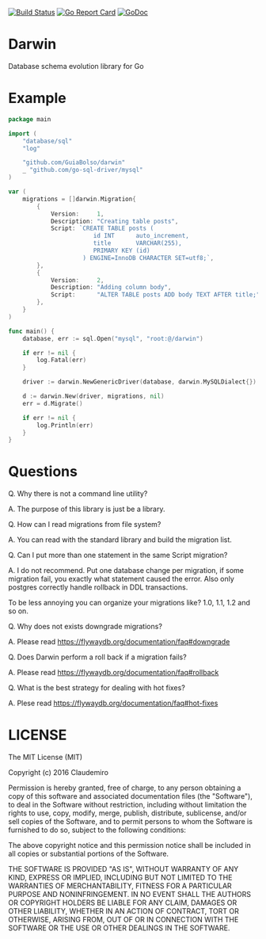 [![Build Status](https://travis-ci.org/GuiaBolso/darwin.svg?branch=master)](https://travis-ci.org/GuiaBolso/darwin)
[![Go Report Card](https://goreportcard.com/badge/github.com/GuiaBolso/darwin)](https://goreportcard.com/report/github.com/GuiaBolso/darwin)
[![GoDoc](https://godoc.org/github.com/GuiaBolso/darwin?status.svg)](https://godoc.org/github.com/GuiaBolso/darwin)

# Darwin

Database schema evolution library for Go

# Example

```go
package main

import (
	"database/sql"
	"log"

	"github.com/GuiaBolso/darwin"
	_ "github.com/go-sql-driver/mysql"
)

var (
	migrations = []darwin.Migration{
		{
			Version:     1,
			Description: "Creating table posts",
			Script: `CREATE TABLE posts (
						id INT 		auto_increment, 
						title 		VARCHAR(255),
						PRIMARY KEY (id)
					 ) ENGINE=InnoDB CHARACTER SET=utf8;`,
		},
		{
			Version:     2,
			Description: "Adding column body",
			Script:      "ALTER TABLE posts ADD body TEXT AFTER title;",
		},
	}
)

func main() {
	database, err := sql.Open("mysql", "root:@/darwin")

	if err != nil {
		log.Fatal(err)
	}

	driver := darwin.NewGenericDriver(database, darwin.MySQLDialect{})

	d := darwin.New(driver, migrations, nil)
	err = d.Migrate()

	if err != nil {
		log.Println(err)
	}
}
```

# Questions

Q. Why there is not a command line utility?

A. The purpose of this library is just be a library.

Q. How can I read migrations from file system?

A. You can read with the standard library and build the migration list.

Q. Can I put more than one statement in the same Script migration?

A. I do not recommend. Put one database change per migration, if some migration fail, you exactly what statement caused the error. Also only postgres correctly handle rollback in DDL transactions. 

To be less annoying you can organize your migrations like? 1.0, 1.1, 1.2 and so on.

Q. Why does not exists downgrade migrations?

A. Please read https://flywaydb.org/documentation/faq#downgrade

Q. Does Darwin perform a roll back if a migration fails?

A. Please read https://flywaydb.org/documentation/faq#rollback

Q. What is the best strategy for dealing with hot fixes?

A. Plese read https://flywaydb.org/documentation/faq#hot-fixes


# LICENSE

The MIT License (MIT)

Copyright (c) 2016 Claudemiro

Permission is hereby granted, free of charge, to any person obtaining a copy
of this software and associated documentation files (the "Software"), to deal
in the Software without restriction, including without limitation the rights
to use, copy, modify, merge, publish, distribute, sublicense, and/or sell
copies of the Software, and to permit persons to whom the Software is
furnished to do so, subject to the following conditions:

The above copyright notice and this permission notice shall be included in all
copies or substantial portions of the Software.

THE SOFTWARE IS PROVIDED "AS IS", WITHOUT WARRANTY OF ANY KIND, EXPRESS OR
IMPLIED, INCLUDING BUT NOT LIMITED TO THE WARRANTIES OF MERCHANTABILITY,
FITNESS FOR A PARTICULAR PURPOSE AND NONINFRINGEMENT. IN NO EVENT SHALL THE
AUTHORS OR COPYRIGHT HOLDERS BE LIABLE FOR ANY CLAIM, DAMAGES OR OTHER
LIABILITY, WHETHER IN AN ACTION OF CONTRACT, TORT OR OTHERWISE, ARISING FROM,
OUT OF OR IN CONNECTION WITH THE SOFTWARE OR THE USE OR OTHER DEALINGS IN THE
SOFTWARE.
